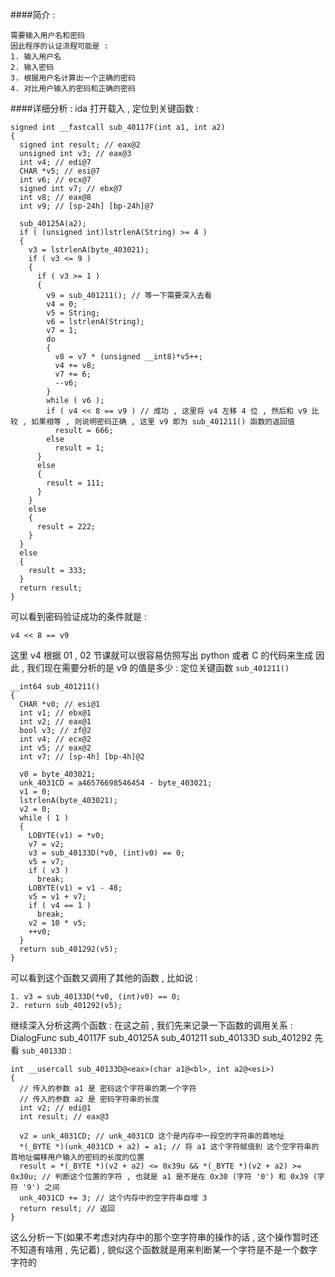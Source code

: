 ####简介 : 
```
需要输入用户名和密码
因此程序的认证流程可能是 : 
1. 输入用户名
2. 输入密码
3. 根据用户名计算出一个正确的密码
4. 对比用户输入的密码和正确的密码
```
####详细分析 : 
ida 打开载入 , 定位到关键函数 : 
```
signed int __fastcall sub_40117F(int a1, int a2)
{
  signed int result; // eax@2
  unsigned int v3; // eax@3
  int v4; // edi@7
  CHAR *v5; // esi@7
  int v6; // ecx@7
  signed int v7; // ebx@7
  int v8; // eax@8
  int v9; // [sp-24h] [bp-24h]@7

  sub_40125A(a2);
  if ( (unsigned int)lstrlenA(String) >= 4 )
  {
    v3 = lstrlenA(byte_403021);
    if ( v3 <= 9 )
    {
      if ( v3 >= 1 )
      {
        v9 = sub_401211(); // 等一下需要深入去看
        v4 = 0;
        v5 = String;
        v6 = lstrlenA(String);
        v7 = 1;
        do
        {
          v8 = v7 * (unsigned __int8)*v5++;
          v4 += v8;
          v7 += 6;
          --v6;
        }
        while ( v6 );
        if ( v4 << 8 == v9 ) // 成功 , 这里将 v4 左移 4 位 , 然后和 v9 比较 , 如果相等 , 则说明密码正确 , 这里 v9 即为 sub_401211() 函数的返回值
          result = 666;
        else
          result = 1;
      }
      else
      {
        result = 111;
      }
    }
    else
    {
      result = 222;
    }
  }
  else
  {
    result = 333;
  }
  return result;
}
```
可以看到密码验证成功的条件就是 : 
```
v4 << 8 == v9
```
这里 v4 根据 01 , 02 节课就可以很容易仿照写出 python 或者 C 的代码来生成
因此 , 我们现在需要分析的是 v9 的值是多少 : 
定位关键函数 ` sub_401211() `
```
__int64 sub_401211()
{
  CHAR *v0; // esi@1
  int v1; // ebx@1
  int v2; // eax@1
  bool v3; // zf@2
  int v4; // ecx@2
  int v5; // eax@2
  int v7; // [sp-4h] [bp-4h]@2

  v0 = byte_403021;
  unk_4031CD = a46576698546454 - byte_403021;
  v1 = 0;
  lstrlenA(byte_403021);
  v2 = 0;
  while ( 1 )
  {
    LOBYTE(v1) = *v0;
    v7 = v2;
    v3 = sub_40133D(*v0, (int)v0) == 0;
    v5 = v7;
    if ( v3 )
      break;
    LOBYTE(v1) = v1 - 48;
    v5 = v1 + v7;
    if ( v4 == 1 )
      break;
    v2 = 10 * v5;
    ++v0;
  }
  return sub_401292(v5);
}
```
可以看到这个函数又调用了其他的函数 , 比如说 : 
```
1. v3 = sub_40133D(*v0, (int)v0) == 0;
2. return sub_401292(v5);
```
继续深入分析这两个函数 : 
在这之前 , 我们先来记录一下函数的调用关系 : 
DialogFunc
	sub_40117F
		sub_40125A
		sub_401211
			sub_40133D
			sub_401292
先看 ` sub_40133D ` : 
```
int __usercall sub_40133D@<eax>(char a1@<bl>, int a2@<esi>)
{
  // 传入的参数 a1 是 密码这个字符串的第一个字符
  // 传入的参数 a2 是 密码字符串的长度
  int v2; // edi@1
  int result; // eax@3

  v2 = unk_4031CD; // unk_4031CD 这个是内存中一段空的字符串的首地址
  *(_BYTE *)(unk_4031CD + a2) = a1; // 将 a1 这个字符赋值到 这个空字符串的首地址偏移用户输入的密码的长度的位置
  result = *(_BYTE *)(v2 + a2) <= 0x39u && *(_BYTE *)(v2 + a2) >= 0x30u; // 判断这个位置的字符 , 也就是 a1 是不是在 0x30 (字符 '0') 和 0x39 (字符 '9') 之间
  unk_4031CD += 3; // 这个内存中的空字符串自增 3
  return result; // 返回
}
```
这么分析一下(如果不考虑对内存中的那个空字符串的操作的话 , 这个操作暂时还不知道有啥用 , 先记着) , 貌似这个函数就是用来判断某一个字符是不是一个数字字符的
